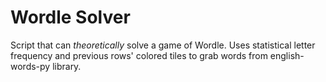 # Wordle Solver
Script that can *theoretically* solve a game of Wordle. Uses statistical letter frequency and previous rows' colored tiles to grab words from english-words-py library.
